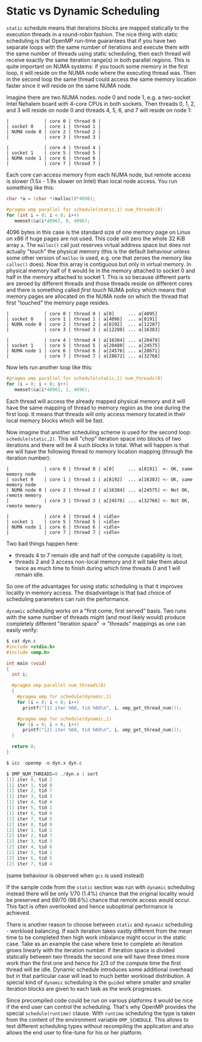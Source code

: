 # Static vs Dynamic Scheduling



`static` schedule means that iterations blocks are mapped statically to the execution threads in a round-robin fashion. The nice thing with static scheduling is that OpenMP run-time guarantees that if you have two separate loops with the same number of iterations and execute them with the same number of threads using static scheduling, then each thread will receive exactly the same iteration range(s) in both parallel regions. This is quite important on NUMA systems: if you touch some memory in the first loop, it will reside on the NUMA node where the executing thread was. Then in the second loop the same thread could access the same memory location faster since it will reside on the same NUMA node.

Imagine there are two NUMA nodes: node 0 and node 1, e.g. a two-socket Intel Nehalem board with 4-core CPUs in both sockets. Then threads 0, 1, 2, and 3 will reside on node 0 and threads 4, 5, 6, and 7 will reside on node 1:

```
|             | core 0 | thread 0 |
| socket 0    | core 1 | thread 1 |
| NUMA node 0 | core 2 | thread 2 |
|             | core 3 | thread 3 |

|             | core 4 | thread 4 |
| socket 1    | core 5 | thread 5 |
| NUMA node 1 | core 6 | thread 6 |
|             | core 7 | thread 7 |
```

Each core can access memory from each NUMA node, but remote access is slower (1.5x - 1.9x slower on Intel) than local node access. You run something like this:

```c
char *a = (char *)malloc(8*4096);

#pragma omp parallel for schedule(static,1) num_threads(8)
for (int i = 0; i < 8; i++)
   memset(&a[i*4096], 0, 4096);
```

4096 bytes in this case is the standard size of one memory page on Linux on x86 if huge pages are not used. This code will zero the whole 32 KiB array `a`. The `malloc()` call just reserves virtual address space but does not actually "touch" the physical memory (this is the default behaviour unless some other version of `malloc` is used, e.g. one that zeroes the memory like `calloc()` does). Now this array is contiguous but only in virtual memory. In physical memory half of it would lie in the memory attached to socket 0 and half in the memory attached to socket 1. This is so because different parts are zeroed by different threads and those threads reside on different cores and there is something called *first touch* NUMA policy which means that memory pages are allocated on the NUMA node on which the thread that first "touched" the memory page resides.

```
|             | core 0 | thread 0 | a[0]     ... a[4095]
| socket 0    | core 1 | thread 1 | a[4096]  ... a[8191]
| NUMA node 0 | core 2 | thread 2 | a[8192]  ... a[12287]
|             | core 3 | thread 3 | a[12288] ... a[16383]

|             | core 4 | thread 4 | a[16384] ... a[20479]
| socket 1    | core 5 | thread 5 | a[20480] ... a[24575]
| NUMA node 1 | core 6 | thread 6 | a[24576] ... a[28671]
|             | core 7 | thread 7 | a[28672] ... a[32768]
```

Now lets run another loop like this:

```c
#pragma omp parallel for schedule(static,1) num_threads(8)
for (i = 0; i < 8; i++)
   memset(&a[i*4096], 1, 4096);
```

Each thread will access the already mapped physical memory and it will have the same mapping of thread to memory region as the one during the first loop. It means that threads will only access memory located in their local memory blocks which will be fast.

Now imagine that another scheduling scheme is used for the second loop: `schedule(static,2)`. This will "chop" iteration space into blocks of two iterations and there will be 4 such blocks in total. What will happen is that we will have the following thread to memory location mapping (through the iteration number):

```
|             | core 0 | thread 0 | a[0]     ... a[8191]  <- OK, same memory node
| socket 0    | core 1 | thread 1 | a[8192]  ... a[16383] <- OK, same memory node
| NUMA node 0 | core 2 | thread 2 | a[16384] ... a[24575] <- Not OK, remote memory
|             | core 3 | thread 3 | a[24576] ... a[32768] <- Not OK, remote memory

|             | core 4 | thread 4 | <idle>
| socket 1    | core 5 | thread 5 | <idle>
| NUMA node 1 | core 6 | thread 6 | <idle>
|             | core 7 | thread 7 | <idle>
```

Two bad things happen here:

- threads 4 to 7 remain idle and half of the compute capability is lost;
- threads 2 and 3 access non-local memory and it will take them about twice as much time to finish during which time threads 0 and 1 will remain idle.

So one of the advantages for using static scheduling is that it improves locality in memory access. The disadvantage is that bad choice of scheduling parameters can ruin the performance.

`dynamic` scheduling works on a "first come, first served" basis. Two runs with the same number of threads might (and most likely would) produce completely different "iteration space" -> "threads" mappings as one can easily verify:

```c
$ cat dyn.c
#include <stdio.h>
#include <omp.h>

int main (void)
{
  int i;

  #pragma omp parallel num_threads(8)
  {
    #pragma omp for schedule(dynamic,1)
    for (i = 0; i < 8; i++)
      printf("[1] iter %0d, tid %0d\n", i, omp_get_thread_num());

    #pragma omp for schedule(dynamic,1)
    for (i = 0; i < 8; i++)
      printf("[2] iter %0d, tid %0d\n", i, omp_get_thread_num());
  }

  return 0;
}

$ icc -openmp -o dyn.x dyn.c

$ OMP_NUM_THREADS=8 ./dyn.x | sort
[1] iter 0, tid 2
[1] iter 1, tid 0
[1] iter 2, tid 7
[1] iter 3, tid 3
[1] iter 4, tid 4
[1] iter 5, tid 1
[1] iter 6, tid 6
[1] iter 7, tid 5
[2] iter 0, tid 0
[2] iter 1, tid 2
[2] iter 2, tid 7
[2] iter 3, tid 3
[2] iter 4, tid 6
[2] iter 5, tid 1
[2] iter 6, tid 5
[2] iter 7, tid 4

```

(same behaviour is observed when `gcc` is used instead)

If the sample code from the `static` section was run with `dynamic` scheduling instead there will be only 1/70 (1.4%) chance that the original locality would be preserved and 69/70 (98.6%) chance that remote access would occur. This fact is often overlooked and hence suboptimal performance is achieved.

There is another reason to choose between `static` and `dynamic` scheduling - workload balancing. If each iteration takes vastly different from the mean time to be completed then high work imbalance might occur in the static case. Take as an example the case where time to complete an iteration grows linearly with the iteration number. If iteration space is divided statically between two threads the second one will have three times more work than the first one and hence for 2/3 of the compute time the first thread will be idle. Dynamic schedule introduces some additional overhead but in that particular case will lead to much better workload distribution. A special kind of `dynamic` scheduling is the `guided` where smaller and smaller iteration blocks are given to each task as the work progresses.

Since precompiled code could be run on various platforms it would be nice if the end user can control the scheduling. That's why OpenMP provides the special `schedule(runtime)` clause. With `runtime` scheduling the type is taken from the content of the environment variable `OMP_SCHEDULE`. This allows to test different scheduling types without recompiling the application and also allows the end user to fine-tune for his or her platform.